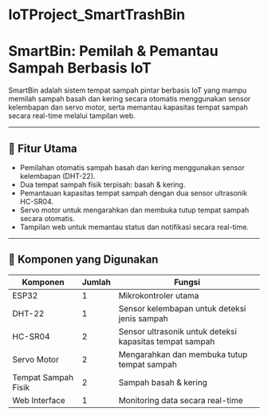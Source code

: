 # IoTProject_SmartTrashBin
# SmartBin: Pemilah & Pemantau Sampah Berbasis IoT

SmartBin adalah sistem tempat sampah pintar berbasis IoT yang mampu memilah sampah basah dan kering secara otomatis menggunakan sensor kelembapan dan servo motor, serta memantau kapasitas tempat sampah secara real-time melalui tampilan web.

---

## 🔧 Fitur Utama
- Pemilahan otomatis sampah basah dan kering menggunakan sensor kelembapan (DHT-22).
- Dua tempat sampah fisik terpisah: basah & kering.
- Pemantauan kapasitas tempat sampah dengan dua sensor ultrasonik HC-SR04.
- Servo motor untuk mengarahkan dan membuka tutup tempat sampah secara otomatis.
- Tampilan web untuk memantau status dan notifikasi secara real-time.

---

## 🔩 Komponen yang Digunakan
| Komponen | Jumlah | Fungsi |
|----------|--------|--------|
| ESP32 | 1 | Mikrokontroler utama |
| DHT-22 | 1 | Sensor kelembapan untuk deteksi jenis sampah |
| HC-SR04 | 2 | Sensor ultrasonik untuk deteksi kapasitas tempat sampah |
| Servo Motor | 2 | Mengarahkan dan membuka tutup tempat sampah |
| Tempat Sampah Fisik | 2 | Sampah basah & kering |
| Web Interface | 1 | Monitoring data secara real-time |

